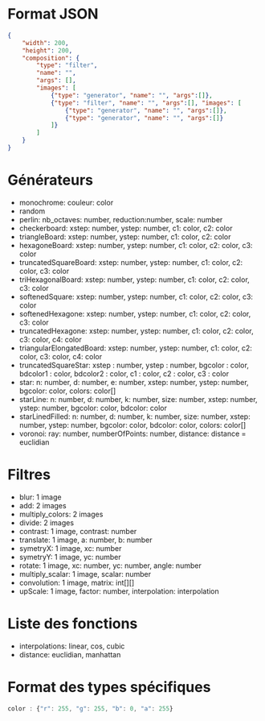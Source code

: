 # Format JSON

```json
{
    "width": 200,
    "height": 200,
    "composition": {
        "type": "filter", 
        "name": "", 
        "args": [], 
        "images": [
            {"type": "generator", "name": "", "args":[]},
            {"type": "filter", "name": "", "args":[], "images": [
                {"type": "generator", "name": "", "args":[]},
                {"type": "generator", "name": "", "args":[]}
            ]}
        ]
    }
}
```

# Générateurs
- monochrome:                 couleur: color <br>
- random <br>
- perlin:                     nb_octaves: number, reduction:number, scale: number <br>
- checkerboard:               xstep: number, ystep: number, c1: color, c2: color <br>
- triangleBoard:              xstep: number, ystep: number, c1: color, c2: color <br>
- hexagoneBoard:              xstep: number, ystep: number, c1: color, c2: color, c3: color <br>
- truncatedSquareBoard:       xstep: number, ystep: number, c1: color, c2: color, c3: color <br>
- triHexagonalBoard:          xstep: number, ystep: number, c1: color, c2: color, c3: color <br>
- softenedSquare:             xstep: number, ystep: number, c1: color, c2: color, c3: color <br>
- softenedHexagone:           xstep: number, ystep: number, c1: color, c2: color, c3: color <br>
- truncatedHexagone:          xstep: number, ystep: number, c1: color, c2: color, c3: color, 
                            c4: color <br>
- triangularElongatedBoard:   xstep: number, ystep: number, c1: color, c2: color, c3: color, 
                            c4: color <br>
- truncatedSquareStar:        xstep : number, ystep : number, bgcolor : color, bdcolor1 : color,
                            bdcolor2 : color, c1 : color, c2 : color, c3 : color <br>
- star:                       n: number, d: number, e: number, xstep: number, ystep: number, 
                            bgcolor: color, colors: color[] <br>
- starLine:                   n: number, d: number, k: number, size: number, xstep: number, 
                            ystep: number, bgcolor: color, bdcolor: color <br>
- starLinedFilled:            n: number, d: number, k: number, size: number, xstep: number, 
                            ystep: number, bgcolor: color, bdcolor: color, colors: color[] <br>
- voronoi:                    ray: number, numberOfPoints: number, distance: distance = euclidian <br>

# Filtres
- blur:                       1 image<br>
- add:                        2 images<br>
- multiply_colors:            2 images<br>
- divide:                     2 images<br>
- contrast:                   1 image, contrast: number<br>
- translate:                  1 image, a: number, b: number<br>
- symetryX:                   1 image, xc: number<br>
- symetryY:                   1 image, yc: number<br>
- rotate:                     1 image, xc: number, yc: number, angle: number<br>
- multiply_scalar:            1 image, scalar: number<br>
- convolution:                1 image, matrix: int[][]<br>
- upScale:                    1 image, factor: number, interpolation: interpolation<br>


# Liste des fonctions
- interpolations: linear, cos, cubic <br>
- distance: euclidian, manhattan <br>

# Format des types spécifiques
```typescript
color : {"r": 255, "g": 255, "b": 0, "a": 255}
```